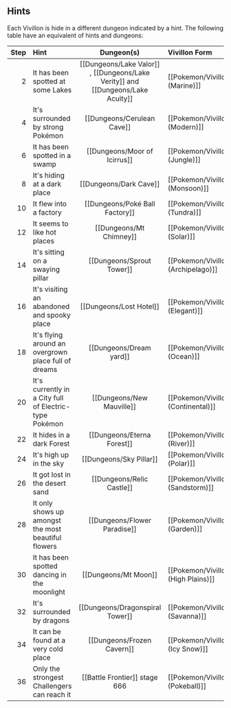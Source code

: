 ## Hints

Each Vivillon is hide in a different dungeon indicated by a hint. The following table have an equivalent of hints and dungeons:

Step | Hint | Dungeon(s) | Vivillon Form
---: | :--- | :---: | :---
2 | It has been spotted at some Lakes | [[Dungeons/Lake Valor]] , [[Dungeons/Lake Verity]]  and [[Dungeons/Lake Acuity]] |[[Pokemon/Vivillon (Marine)]]
4 | It's surrounded by strong Pokémon | [[Dungeons/Cerulean Cave]] | [[Pokemon/Vivillon (Modern)]]
6 | It has been spotted in a swamp | [[Dungeons/Moor of Icirrus]] | [[Pokemon/Vivillon (Jungle)]]
8 | It's hiding at a dark place | [[Dungeons/Dark Cave]] | [[Pokemon/Vivillon (Monsoon)]]
10 | It flew into a factory | [[Dungeons/Poké Ball Factory]] | [[Pokemon/Vivillon (Tundra)]]
12 | It seems to like hot places | [[Dungeons/Mt Chimney]] | [[Pokemon/Vivillon (Solar)]]
14 | It's sitting on a swaying pillar | [[Dungeons/Sprout Tower]] | [[Pokemon/Vivillon (Archipelago)]]
16 | It's visiting an abandoned and spooky place | [[Dungeons/Lost Hotel]] | [[Pokemon/Vivillon (Elegant)]]
18 | It's flying around an overgrown place full of dreams | [[Dungeons/Dream yard]] | [[Pokemon/Vivillon (Ocean)]]
20 |It's currently in a City full of Electric-type Pokémon | [[Dungeons/New Mauville]] | [[Pokemon/Vivillon (Continental)]]
22 | It hides in a dark Forest | [[Dungeons/Eterna Forest]] | [[Pokemon/Vivillon (River)]]
24 | It's high up in the sky | [[Dungeons/Sky Pillar]] | [[Pokemon/Vivillon (Polar)]]
26 | It got lost in the desert sand | [[Dungeons/Relic Castle]] | [[Pokemon/Vivillon (Sandstorm)]]
28 | It only shows up amongst the most beautiful flowers | [[Dungeons/Flower Paradise]] | [[Pokemon/Vivillon (Garden)]]
30 | It has been spotted dancing in the moonlight | [[Dungeons/Mt Moon]] | [[Pokemon/Vivillon (High Plains)]]
32 | It's surrounded by dragons | [[Dungeons/Dragonspiral Tower]] | [[Pokemon/Vivillon (Savanna)]]
34 | It can be found at a very cold place | [[Dungeons/Frozen Cavern]] | [[Pokemon/Vivillon (Icy Snow)]]
36 | Only the strongest Challengers can reach it | [[Battle Frontier]] stage 666 | [[Pokemon/Vivillon (Pokeball)]]